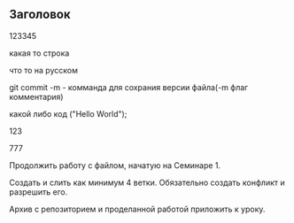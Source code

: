 ## Заголовок

123345

какая то строка

что то на русском

git commit -m - комманда для сохрания версии файла(-m флаг комментария)

какой либо код
("Hello World");

123

777

Продолжить работу с файлом, начатую на Семинаре 1.

Создать и слить как минимум 4 ветки. Обязательно создать конфликт и разрешить его.

Архив с репозиторием и проделанной работой приложить к уроку.
